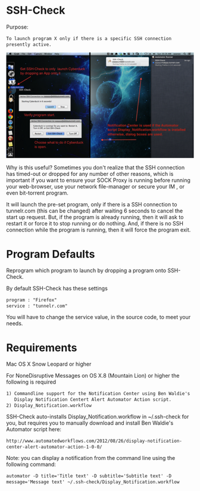 SSH-Check
=====
Purpose: 

	To launch program X only if there is a specific SSH connection presently active.

<img src="https://github.com/xeoron/SSH-Check/blob/master/images/sshcheck_screenshot.png?raw=true"/>

Why is this useful?
Sometimes you don't realize that the SSH connection has timed-out or dropped for any number of other reasons, which is important if you want to ensure your SOCK Proxy is running before running your web-browser, use your network file-manager or secure your IM , or even bit-torrent program.

It will launch the pre-set program, only if there is a SSH connection to tunnelr.com (this can be changed) after waiting 6 seconds to cancel the start up request. But, if the program is already running, then it will ask to restart it or force it to stop running or do nothing. And, if there is no SSH connection while the program is running, then it will force the program exit.

Program Defaults
======
Reprogram which program to launch by dropping a program onto SSH-Check.

By default SSH-Check has these settings

	program : "Firefox"
	service : "tunnelr.com"

You will have to change the service value, in the source code, to meet your needs.


Requirements
=====
Mac OS X Snow Leopard or higher

For NoneDisruptive Messages on OS X.8 (Mountain Lion) or higher the following is required

	1) Commandline support for the Notification Center using Ben Waldie's 
	   Display Notification Centert Alert Automator Action script.
	2) Display_Notification.workflow 

SSH-Check auto-installs Display_Notification.workflow in ~/.ssh-check for you, but requires you to manually download and install Ben Waldie's Automator script here:

 	http://www.automatedworkflows.com/2012/08/26/display-notification-center-alert-automator-action-1-0-0/	


Note: you can display a notification from the command line using the following command:

	automator -D title='Title text' -D subtitle='Subtitle text' -D message='Message text' ~/.ssh-check/Display_Notification.workflow
  
	
